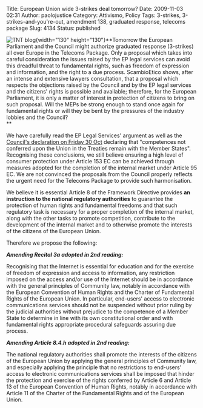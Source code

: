 Title: European Union wide 3-strikes deal tomorrow?
Date: 2009-11-03 02:31
Author: paolojustice
Category: Attivismo, Policy
Tags: 3-strikes, 3-strikes-and-you're-out, amendment 138, graduated response, telecoms package
Slug: 4134
Status: published

![TNT blog](http://blog.tntvillage.scambioetico.org/wp-content/uploads/2009/09/BlackoutTP.jpg){width="130" height="130"}**Tomorrow the European Parliament and the Council might authorize graduated response (3-strikes) all over Europe in the Telecoms Package. Only a proposal which takes into careful consideration the issues raised by the EP legal services can avoid this dreadful threat to fundamental rights, such as freedom of expression and information, and the right to a due process. ScambioEtico shows, after an intense and extensive lawyers consultation, that a proposal which respects the objections raised by the Council and by the EP legal services and the citizens' rights is possible and available; therefore, for the European Parliament, it is only a matter of interest in protection of citizens to bring on such proposal. Will the MEPs be strong enough to stand once again for fundamental rights or will they be bent by the pressures of the industry lobbies and the Council?  
**

**<!--more-->**

We have carefully read the EP Legal Services' argument as well as the [Council's declaration on Friday 30 Oct](http://www.consilium.europa.eu/uedocs/cms_data/docs/pressdata/en/ec/110889.pdf) declaring that "competences not conferred upon the Union in the Treaties remain with the Member States". Recognising these conclusions, we still believe ensuring a high level of consumer protection under Article 153 EC can be achieved through measures adopted for the completion of the internal market under Article 95 EC. We are not convinced the proposals from the Council properly reflects the urgent need for the Telecoms Package to provide such harmonisation.

We believe it is essential Article 8 of the Framework Directive provides **an instruction to the national regulatory authorities** to guarantee the protection of human rights and fundamental freedoms and that such regulatory task is necessary for a proper completion of the internal market, along with the other tasks to promote competition, contribute to the development of the internal market and to otherwise promote the interests of the citizens of the European Union.

Therefore we propose the following:

***Amending Recital 3a adopted in 2nd reading:***

Recognising that the Internet is essential for education and for the exercise of freedom of expression and access to information, any restriction imposed on the access and/or use of the Internet should be in accordance with the general principles of Community law, notably in accordance with the European Convention of Human Rights and the Charter of Fundamental Rights of the European Union. In particular, end-users' access to electronic communications services should not be suspended without prior ruling by the judicial authorities without prejudice to the competence of a Member State to determine in line with its own constitutional order and with fundamental rights appropriate procedural safeguards assuring due process.

***Amending Article 8.4.h adopted in 2nd reading:***

The national regulatory authorities shall promote the interests of the citizens of the European Union by applying the general principles of Community law, and especially applying the principle that no restrictions to end-users' access to electronic communications services shall be imposed that hinder the protection and exercise of the rights conferred by Article 6 and Article 13 of the European Convention of Human Rights, notably in accordance with Article 11 of the Charter of the Fundamental Rights and of the European Union.
